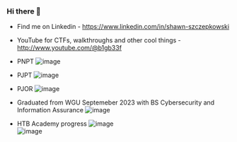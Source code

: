 ### Hi there 👋

-	Find me on Linkedin - https://www.linkedin.com/in/shawn-szczepkowski

-	YouTube for CTFs, walkthroughs and other cool things - http://www.youtube.com/@b1gb33f

-	PNPT
![image](https://github.com/b1g-b33f/B1g-B33f/assets/130265537/f0c6e316-40e1-43fe-96fd-d8abe6609718)

-	PJPT
 ![image](https://github.com/b1g-b33f/B1g-B33f/assets/130265537/db6a48e6-cdd1-4f44-abdc-9ed7195f222c)
 
- PJOR
![image](https://github.com/b1g-b33f/B1g-B33f/assets/130265537/f22bbbde-599c-4103-b12d-ca0301a36a8d)

-	Graduated from WGU Septemeber 2023 with BS Cybersecurity and Information Assurance
![image](https://github.com/B1g-B33f/B1g-B33f/assets/130265537/50581aff-5218-4a6b-a484-5df1c0ebcfac)

- HTB Academy progress
![image](https://github.com/b1g-b33f/B1g-B33f/assets/130265537/da260c91-a0da-4847-ae6f-563f43c5f887)  
![image](https://github.com/b1g-b33f/B1g-B33f/assets/130265537/07f295d8-8fd4-4377-9839-76f3c723b390)








